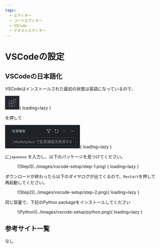 ```yaml
---
tags:
  - エディター　
  - コードエディター
  - VSCode
  - テキストエディター
---
```


# VSCodeの設定

## VSCodeの日本語化

VSCodeはインストールされた最初の状態は英語になっているので、

![Plugin Icon](../images/vscode-setup/plugin.png){ loading=lazy }

を押して

![Search](../images/vscode-setup/search.png){ loading=lazy }

に`japanese` を入力し、以下のパッケージを見つけてください。

<figure markdown>
![Step1](../images/vscode-setup/step-1.png) { loading=lazy }
</figure>

ダウンロードが終わったら以下のダイヤログが出てくるので、`Restart`を押して再起動してください。

<figure markdown>
![Step2](../images/vscode-setup/step-2.png){ loading=lazy }
</figure>

同じ容量で、下記のPython packageをインストールしてください

<figure markdown>
![Python](../images/vscode-setup/python.png){ loading=lazy }
</figure>

## 参考サイト一覧
なし